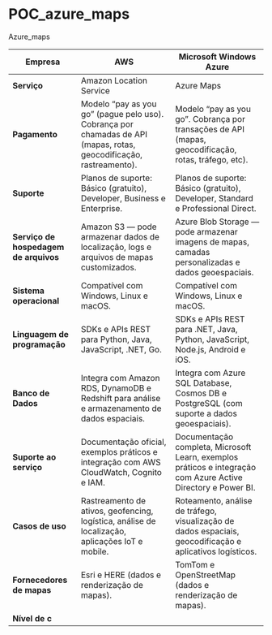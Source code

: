 # POC_azure_maps
Azure_maps

| **Empresa**                           | **AWS**                                                                                                             | **Microsoft Windows Azure**                                                                                   |
| ------------------------------------- | ------------------------------------------------------------------------------------------------------------------- | ------------------------------------------------------------------------------------------------------------- |
| **Serviço**                           | Amazon Location Service                                                                                             | Azure Maps                                                                                                    |
| **Pagamento**                         | Modelo “pay as you go” (pague pelo uso). Cobrança por chamadas de API (mapas, rotas, geocodificação, rastreamento). | Modelo “pay as you go”. Cobrança por transações de API (mapas, geocodificação, rotas, tráfego, etc).          |
| **Suporte**                           | Planos de suporte: Básico (gratuito), Developer, Business e Enterprise.                                             | Planos de suporte: Básico (gratuito), Developer, Standard e Professional Direct.                              |
| **Serviço de hospedagem de arquivos** | Amazon S3 — pode armazenar dados de localização, logs e arquivos de mapas customizados.                             | Azure Blob Storage — pode armazenar imagens de mapas, camadas personalizadas e dados geoespaciais.            |
| **Sistema operacional**               | Compatível com Windows, Linux e macOS.                                                                              | Compatível com Windows, Linux e macOS.                                                                        |
| **Linguagem de programação**          | SDKs e APIs REST para Python, Java, JavaScript, .NET, Go.                                                           | SDKs e APIs REST para .NET, Java, Python, JavaScript, Node.js, Android e iOS.                                 |
| **Banco de Dados**                    | Integra com Amazon RDS, DynamoDB e Redshift para análise e armazenamento de dados espaciais.                        | Integra com Azure SQL Database, Cosmos DB e PostgreSQL (com suporte a dados geoespaciais).                    |
| **Suporte ao serviço**                | Documentação oficial, exemplos práticos e integração com AWS CloudWatch, Cognito e IAM.                             | Documentação completa, Microsoft Learn, exemplos práticos e integração com Azure Active Directory e Power BI. |
| **Casos de uso**                      | Rastreamento de ativos, geofencing, logística, análise de localização, aplicações IoT e mobile.                     | Roteamento, análise de tráfego, visualização de dados espaciais, geocodificação e aplicativos logísticos.     |
| **Fornecedores de mapas**             | Esri e HERE (dados e renderização de mapas).                                                                        | TomTom e OpenStreetMap (dados e renderização de mapas).                                                       |
| **Nível de c**                        |                                                                                                                     |                                                                                                               |
